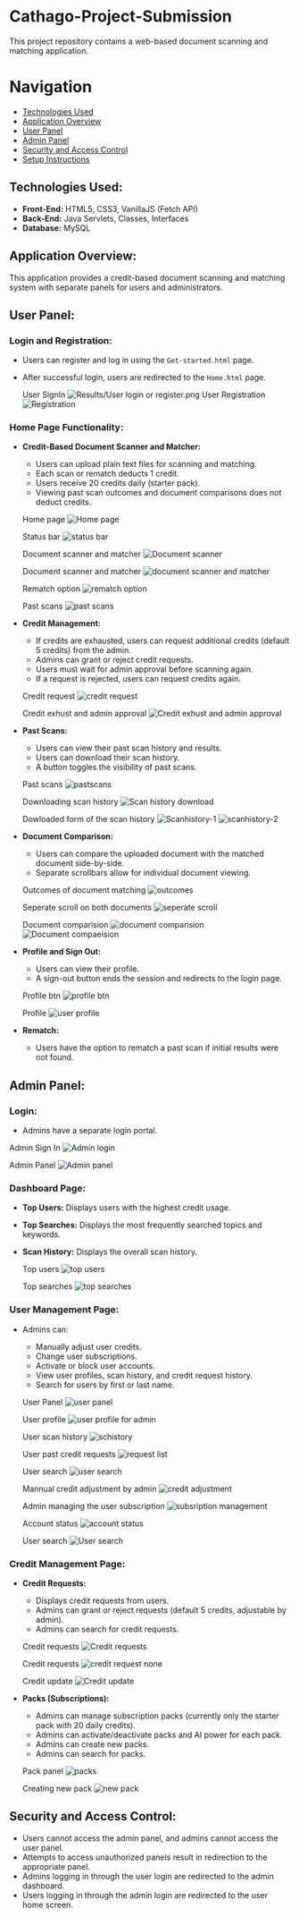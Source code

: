 # Cathago-Project-Submission

This project repository contains a web-based document scanning and matching application.

# Navigation
* [Technologies Used](#technologies-used)
* [Application Overview](#application-overview)
* [User Panel](#user-panel)
* [Admin Panel](#admin-panel)
* [Security and Access Control](#security-and-access-control)
* [Setup Instructions](#setup-instructions)


## Technologies Used:

* **Front-End:** HTML5, CSS3, VanillaJS (Fetch API)
* **Back-End:** Java Servlets, Classes, Interfaces
* **Database:** MySQL

## Application Overview:

This application provides a credit-based document scanning and matching system with separate panels for users and administrators.

## User Panel:

### Login and Registration:

* Users can register and log in using the `Get-started.html` page.
* After successful login, users are redirected to the `Home.html` page.

  User SignIn
![Results/User login or register.png](https://github.com/Venkatjakkampudi-7/Cathago-Project-Submission/blob/875c0d1c9e3ca522f508d466d893726df877f483/Results/User%20login%20or%20register.png)
   User Registration
![Registration](https://github.com/Venkatjakkampudi-7/Cathago-Project-Submission/blob/4424190fcf79e50d0b5906b2c3a96d7bb9d386f8/Results/Registration%20for%20user.png)

### Home Page Functionality:

* **Credit-Based Document Scanner and Matcher:**
    * Users can upload plain text files for scanning and matching.
    * Each scan or rematch deducts 1 credit.
    * Users receive 20 credits daily (starter pack).
    * Viewing past scan outcomes and document comparisons does not deduct credits.

    Home page
    ![Home page](https://github.com/Venkatjakkampudi-7/Cathago-Project-Submission/blob/36e692fde4e50e102481971387f280687a8c1ddd/Results/Home%20screen.png)

   Status bar
     ![status bar](https://github.com/Venkatjakkampudi-7/Cathago-Project-Submission/blob/36e692fde4e50e102481971387f280687a8c1ddd/Results/Top%20nav%20bar%20for%20credit%20count.png)

   Document scanner and matcher
  ![Document scanner](https://github.com/Venkatjakkampudi-7/Cathago-Project-Submission/blob/36e692fde4e50e102481971387f280687a8c1ddd/Results/the%20scan%20and%20match%20form.png)
   
   Document scanner and matcher
  ![document scanner and matcher](https://github.com/Venkatjakkampudi-7/Cathago-Project-Submission/blob/36e692fde4e50e102481971387f280687a8c1ddd/Results/Scaner%20and%20matching.png)

    Rematch option
    ![rematch option](https://github.com/Venkatjakkampudi-7/Cathago-Project-Submission/blob/36e692fde4e50e102481971387f280687a8c1ddd/Results/Option%20to%20rematch.png)

     Past scans
    ![past scans](https://github.com/Venkatjakkampudi-7/Cathago-Project-Submission/blob/36e692fde4e50e102481971387f280687a8c1ddd/Results/Past%20scans%20list.png)
    
* **Credit Management:**
    * If credits are exhausted, users can request additional credits (default 5 credits) from the admin.
    * Admins can grant or reject credit requests.
    * Users must wait for admin approval before scanning again.
    * If a request is rejected, users can request credits again.
 
    Credit request
    ![credit request](https://github.com/Venkatjakkampudi-7/Cathago-Project-Submission/blob/4424190fcf79e50d0b5906b2c3a96d7bb9d386f8/Results/Credit%20request%20button.png)

     Credit exhust and admin approval
     ![Credit exhust and admin approval](https://github.com/Venkatjakkampudi-7/Cathago-Project-Submission/blob/36e692fde4e50e102481971387f280687a8c1ddd/Results/Message%20from%20server%20for%20credit%20request.png)
    
* **Past Scans:**
    * Users can view their past scan history and results.
    * Users can download their scan history.
    * A button toggles the visibility of past scans.
      
   Past scans 
   ![pastscans](https://github.com/Venkatjakkampudi-7/Cathago-Project-Submission/blob/4424190fcf79e50d0b5906b2c3a96d7bb9d386f8/Results/Button%20to%20close%20past%20scans.png)

   Downloading scan history
   ![Scan history download](https://github.com/Venkatjakkampudi-7/Cathago-Project-Submission/blob/36e692fde4e50e102481971387f280687a8c1ddd/Results/User%20downloading%20their%20scan%20history.png)

   Dowloaded form of the scan history
   ![Scanhistory-1](https://github.com/Venkatjakkampudi-7/Cathago-Project-Submission/blob/36e692fde4e50e102481971387f280687a8c1ddd/Results/Scan%20history%20outcome.png)
   ![scanhistory-2](https://github.com/Venkatjakkampudi-7/Cathago-Project-Submission/blob/36e692fde4e50e102481971387f280687a8c1ddd/Results/Scan%20history%20outcome-2.png)
    
* **Document Comparison:**
    * Users can compare the uploaded document with the matched document side-by-side.
    * Separate scrollbars allow for individual document viewing.

    Outcomes of document matching
    ![outcomes](https://github.com/Venkatjakkampudi-7/Cathago-Project-Submission/blob/36e692fde4e50e102481971387f280687a8c1ddd/Results/Matching%20documents.png)

   Seperate scroll on both documents
  ![seperate scroll](https://github.com/Venkatjakkampudi-7/Cathago-Project-Submission/blob/36e692fde4e50e102481971387f280687a8c1ddd/Results/Seperate%20scroll%20for%20each%20document.png)

    Document comparision
     ![document comparision](https://github.com/Venkatjakkampudi-7/Cathago-Project-Submission/blob/4424190fcf79e50d0b5906b2c3a96d7bb9d386f8/Results/Comparing%20long%20documents.png)
     ![Document compaeision](https://github.com/Venkatjakkampudi-7/Cathago-Project-Submission/blob/4424190fcf79e50d0b5906b2c3a96d7bb9d386f8/Results/Document%20comparision-2.png)
    
* **Profile and Sign Out:**
    * Users can view their profile.
    * A sign-out button ends the session and redirects to the login page.

    Profile btn
    ![profile btn](https://github.com/Venkatjakkampudi-7/Cathago-Project-Submission/blob/36e692fde4e50e102481971387f280687a8c1ddd/Results/Profile%20Drop%20down%20button.png)

    Profile
    ![user profile](https://github.com/Venkatjakkampudi-7/Cathago-Project-Submission/blob/36e692fde4e50e102481971387f280687a8c1ddd/Results/Profile%20side%20bar.png)
     
* **Rematch:**
    * Users have the option to rematch a past scan if initial results were not found.

## Admin Panel:

### Login:

* Admins have a separate login portal.

 Admin Sign In
 ![Admin login](https://github.com/Venkatjakkampudi-7/Cathago-Project-Submission/blob/4424190fcf79e50d0b5906b2c3a96d7bb9d386f8/Results/Admin%20login.png)

Admin Panel
![Admin panel](https://github.com/Venkatjakkampudi-7/Cathago-Project-Submission/blob/4424190fcf79e50d0b5906b2c3a96d7bb9d386f8/Results/Admin%20dashboard%20nav%20bar.png)


### Dashboard Page:

* **Top Users:** Displays users with the highest credit usage.
* **Top Searches:** Displays the most frequently searched topics and keywords.
* **Scan History:** Displays the overall scan history.

  Top users
  ![top users](https://github.com/Venkatjakkampudi-7/Cathago-Project-Submission/blob/36e692fde4e50e102481971387f280687a8c1ddd/Results/Top%20users%20by%20usage.png)

  Top searches
  ![top searches](https://github.com/Venkatjakkampudi-7/Cathago-Project-Submission/blob/36e692fde4e50e102481971387f280687a8c1ddd/Results/Most%20searched%20words%20and%20topics.png)

### User Management Page:

* Admins can:
    * Manually adjust user credits.
    * Change user subscriptions.
    * Activate or block user accounts.
    * View user profiles, scan history, and credit request history.
    * Search for users by first or last name.

  User Panel
  ![user panel](https://github.com/Venkatjakkampudi-7/Cathago-Project-Submission/blob/36e692fde4e50e102481971387f280687a8c1ddd/Results/User%20management.png)

  User profile
  ![user profile for admin](https://github.com/Venkatjakkampudi-7/Cathago-Project-Submission/blob/36e692fde4e50e102481971387f280687a8c1ddd/Results/User%20profile%20view%20for%20admin.png)

  User scan history
  ![schistory](https://github.com/Venkatjakkampudi-7/Cathago-Project-Submission/blob/36e692fde4e50e102481971387f280687a8c1ddd/Results/Scan%20history.png)

  User past credit requests
  ![request list](https://github.com/Venkatjakkampudi-7/Cathago-Project-Submission/blob/4424190fcf79e50d0b5906b2c3a96d7bb9d386f8/Results/Credit%20request%20history%20of%20user.png)

  User search
  ![user search](https://github.com/Venkatjakkampudi-7/Cathago-Project-Submission/blob/4424190fcf79e50d0b5906b2c3a96d7bb9d386f8/Results/Fetching%20users.png)

  Mannual credit adjustment by admin
  ![credit adjustment](https://github.com/Venkatjakkampudi-7/Cathago-Project-Submission/blob/36e692fde4e50e102481971387f280687a8c1ddd/Results/Mannual%20credit%20adjusment%20by%20admin.png)
  
  Admin managing the user subscription
  ![subsription management](https://github.com/Venkatjakkampudi-7/Cathago-Project-Submission/blob/36e692fde4e50e102481971387f280687a8c1ddd/Results/User%20subscription%20management.png)

  Account status
  ![account status](https://github.com/Venkatjakkampudi-7/Cathago-Project-Submission/blob/36e692fde4e50e102481971387f280687a8c1ddd/Results/User%20account%20status%20management.png)

  User search
  ![User search](https://github.com/Venkatjakkampudi-7/Cathago-Project-Submission/blob/36e692fde4e50e102481971387f280687a8c1ddd/Results/Search%20bar%20in%20admin.png)

### Credit Management Page:

* **Credit Requests:**
    * Displays credit requests from users.
    * Admins can grant or reject requests (default 5 credits, adjustable by admin).
    * Admins can search for credit requests.
 
  Credit requests
  ![Credit requests](https://github.com/Venkatjakkampudi-7/Cathago-Project-Submission/blob/4424190fcf79e50d0b5906b2c3a96d7bb9d386f8/Results/Credit%20request%20at%20admin.png)

  Credit requests
  ![credit request none](https://github.com/Venkatjakkampudi-7/Cathago-Project-Submission/blob/36e692fde4e50e102481971387f280687a8c1ddd/Results/credit%20Request%20panel%20admin.png)

  Credit update
  ![Credit update](https://github.com/Venkatjakkampudi-7/Cathago-Project-Submission/blob/4424190fcf79e50d0b5906b2c3a96d7bb9d386f8/Results/Credit%20request%20update%20by%20admin.png)
    
* **Packs (Subscriptions):**
    * Admins can manage subscription packs (currently only the starter pack with 20 daily credits).
    * Admins can activate/deactivate packs and AI power for each pack.
    * Admins can create new packs.
    * Admins can search for packs.
 
  Pack panel
  ![packs](https://github.com/Venkatjakkampudi-7/Cathago-Project-Submission/blob/36e692fde4e50e102481971387f280687a8c1ddd/Results/Subscription%20handling%20for%20admin.png)

  Creating new pack
  ![new pack](https://github.com/Venkatjakkampudi-7/Cathago-Project-Submission/blob/36e692fde4e50e102481971387f280687a8c1ddd/Results/creating%20new%20subscription%20by%20admin.png)

## Security and Access Control:

* Users cannot access the admin panel, and admins cannot access the user panel.
* Attempts to access unauthorized panels result in redirection to the appropriate panel.
* Admins logging in through the user login are redirected to the admin dashboard.
* Users logging in through the admin login are redirected to the user home screen.
